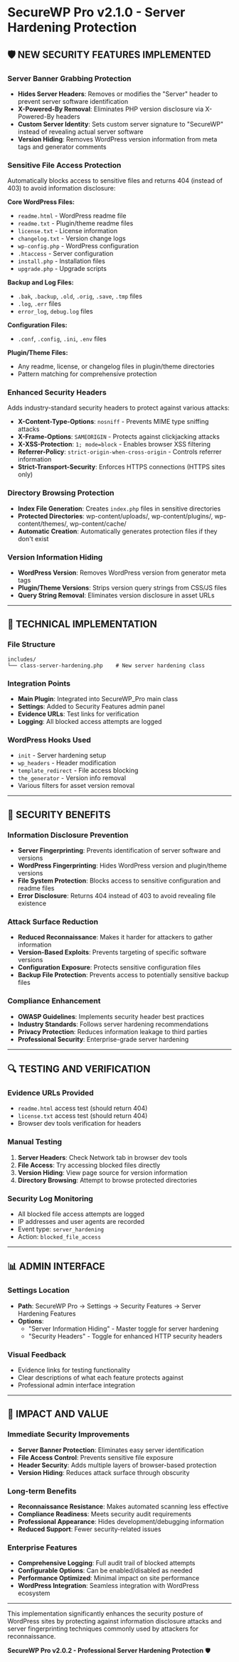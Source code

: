 # SecureWP Pro v2.1.0 - Server Hardening Protection

## 🛡️ NEW SECURITY FEATURES IMPLEMENTED

### **Server Banner Grabbing Protection**
- **Hides Server Headers**: Removes or modifies the "Server" header to prevent server software identification
- **X-Powered-By Removal**: Eliminates PHP version disclosure via X-Powered-By headers
- **Custom Server Identity**: Sets custom server signature to "SecureWP" instead of revealing actual server software
- **Version Hiding**: Removes WordPress version information from meta tags and generator comments

### **Sensitive File Access Protection**
Automatically blocks access to sensitive files and returns 404 (instead of 403) to avoid information disclosure:

**Core WordPress Files:**
- `readme.html` - WordPress readme file
- `readme.txt` - Plugin/theme readme files
- `license.txt` - License information
- `changelog.txt` - Version change logs
- `wp-config.php` - WordPress configuration
- `.htaccess` - Server configuration
- `install.php` - Installation files
- `upgrade.php` - Upgrade scripts

**Backup and Log Files:**
- `.bak`, `.backup`, `.old`, `.orig`, `.save`, `.tmp` files
- `.log`, `.err` files
- `error_log`, `debug.log` files

**Configuration Files:**
- `.conf`, `.config`, `.ini`, `.env` files

**Plugin/Theme Files:**
- Any readme, license, or changelog files in plugin/theme directories
- Pattern matching for comprehensive protection

### **Enhanced Security Headers**
Adds industry-standard security headers to protect against various attacks:

- **X-Content-Type-Options**: `nosniff` - Prevents MIME type sniffing attacks
- **X-Frame-Options**: `SAMEORIGIN` - Protects against clickjacking attacks  
- **X-XSS-Protection**: `1; mode=block` - Enables browser XSS filtering
- **Referrer-Policy**: `strict-origin-when-cross-origin` - Controls referrer information
- **Strict-Transport-Security**: Enforces HTTPS connections (HTTPS sites only)

### **Directory Browsing Protection**
- **Index File Generation**: Creates `index.php` files in sensitive directories
- **Protected Directories**: wp-content/uploads/, wp-content/plugins/, wp-content/themes/, wp-content/cache/
- **Automatic Creation**: Automatically generates protection files if they don't exist

### **Version Information Hiding**
- **WordPress Version**: Removes WordPress version from generator meta tags
- **Plugin/Theme Versions**: Strips version query strings from CSS/JS files
- **Query String Removal**: Eliminates version disclosure in asset URLs

---

## 🔧 TECHNICAL IMPLEMENTATION

### **File Structure**
```
includes/
└── class-server-hardening.php    # New server hardening class
```

### **Integration Points**
- **Main Plugin**: Integrated into SecureWP_Pro main class
- **Settings**: Added to Security Features admin panel
- **Evidence URLs**: Test links for verification
- **Logging**: All blocked access attempts are logged

### **WordPress Hooks Used**
- `init` - Server hardening setup
- `wp_headers` - Header modification
- `template_redirect` - File access blocking
- `the_generator` - Version info removal
- Various filters for asset version removal

---

## 🎯 SECURITY BENEFITS

### **Information Disclosure Prevention**
- **Server Fingerprinting**: Prevents identification of server software and versions
- **WordPress Fingerprinting**: Hides WordPress version and plugin/theme versions
- **File System Protection**: Blocks access to sensitive configuration and readme files
- **Error Disclosure**: Returns 404 instead of 403 to avoid revealing file existence

### **Attack Surface Reduction**
- **Reduced Reconnaissance**: Makes it harder for attackers to gather information
- **Version-Based Exploits**: Prevents targeting of specific software versions
- **Configuration Exposure**: Protects sensitive configuration files
- **Backup File Protection**: Prevents access to potentially sensitive backup files

### **Compliance Enhancement**
- **OWASP Guidelines**: Implements security header best practices
- **Industry Standards**: Follows server hardening recommendations
- **Privacy Protection**: Reduces information leakage to third parties
- **Professional Security**: Enterprise-grade server hardening

---

## 🔍 TESTING AND VERIFICATION

### **Evidence URLs Provided**
- `readme.html` access test (should return 404)
- `license.txt` access test (should return 404)
- Browser dev tools verification for headers

### **Manual Testing**
1. **Server Headers**: Check Network tab in browser dev tools
2. **File Access**: Try accessing blocked files directly
3. **Version Hiding**: View page source for version information
4. **Directory Browsing**: Attempt to browse protected directories

### **Security Log Monitoring**
- All blocked file access attempts are logged
- IP addresses and user agents are recorded
- Event type: `server_hardening`
- Action: `blocked_file_access`

---

## 📊 ADMIN INTERFACE

### **Settings Location**
- **Path**: SecureWP Pro → Settings → Security Features → Server Hardening Features
- **Options**:
  - "Server Information Hiding" - Master toggle for server hardening
  - "Security Headers" - Toggle for enhanced HTTP security headers

### **Visual Feedback**
- Evidence links for testing functionality
- Clear descriptions of what each feature protects against
- Professional admin interface integration

---

## 🚀 IMPACT AND VALUE

### **Immediate Security Improvements**
- **Server Banner Protection**: Eliminates easy server identification
- **File Access Control**: Prevents sensitive file exposure
- **Header Security**: Adds multiple layers of browser-based protection
- **Version Hiding**: Reduces attack surface through obscurity

### **Long-term Benefits**
- **Reconnaissance Resistance**: Makes automated scanning less effective
- **Compliance Readiness**: Meets security audit requirements
- **Professional Appearance**: Hides development/debugging information
- **Reduced Support**: Fewer security-related issues

### **Enterprise Features**
- **Comprehensive Logging**: Full audit trail of blocked attempts
- **Configurable Options**: Can be enabled/disabled as needed
- **Performance Optimized**: Minimal impact on site performance
- **WordPress Integration**: Seamless integration with WordPress ecosystem

---

This implementation significantly enhances the security posture of WordPress sites by protecting against information disclosure attacks and server fingerprinting techniques commonly used by attackers for reconnaissance.

**SecureWP Pro v2.0.2 - Professional Server Hardening Protection** 🛡️